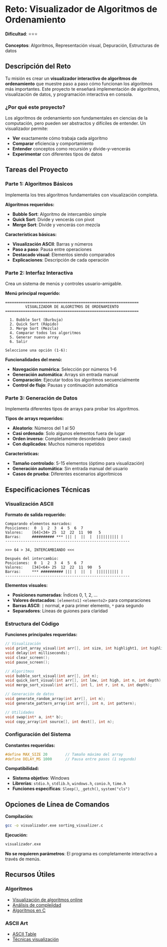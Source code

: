 #  Reto: Visualizador de Algoritmos de Ordenamiento

**Dificultad**: ⭐⭐⭐  

**Conceptos**: Algoritmos, Representación visual, Depuración, Estructuras de datos  

##  Descripción del Reto

Tu misión es crear un **visualizador interactivo de algoritmos de ordenamiento** que muestre paso a paso cómo funcionan los algoritmos más importantes. Este proyecto te enseñará implementación de algoritmos, visualización de datos, y programación interactiva en consola.

###  ¿Por qué este proyecto?

Los algoritmos de ordenamiento son fundamentales en ciencias de la computación, pero pueden ser abstractos y difíciles de entender. Un visualizador permite:
- **Ver** exactamente cómo trabaja cada algoritmo
- **Comparar** eficiencia y comportamiento
- **Entender** conceptos como recursión y divide-y-vencerás
- **Experimentar** con diferentes tipos de datos

##  Tareas del Proyecto

### Parte 1: Algoritmos Básicos
Implementa los tres algoritmos fundamentales con visualización completa.

**Algoritmos requeridos:**
- **Bubble Sort**: Algoritmo de intercambio simple
- **Quick Sort**: Divide y vencerás con pivot
- **Merge Sort**: Divide y vencerás con mezcla

**Características básicas:**
- **Visualización ASCII**: Barras y números
- **Paso a paso**: Pausa entre operaciones
- **Destacado visual**: Elementos siendo comparados
- **Explicaciones**: Descripción de cada operación

### Parte 2: Interfaz Interactiva
Crea un sistema de menús y controles usuario-amigable.

**Menú principal requerido:**
```
============================================================
         VISUALIZADOR DE ALGORITMOS DE ORDENAMIENTO
============================================================

  1. Bubble Sort (Burbuja)
  2. Quick Sort (Rápido)
  3. Merge Sort (Mezcla)
  4. Comparar todos los algoritmos
  5. Generar nuevo array
  6. Salir

Seleccione una opción (1-6):
```

**Funcionalidades del menú:**
- **Navegación numérica**: Selección por números 1-6
- **Generación automática**: Arrays sin entrada manual
- **Comparación**: Ejecutar todos los algoritmos secuencialmente
- **Control de flujo**: Pausas y continuación automática

### Parte 3: Generación de Datos 
Implementa diferentes tipos de arrays para probar los algoritmos.

**Tipos de arrays requeridos:**
- **Aleatorio**: Números del 1 al 50
- **Casi ordenado**: Solo algunos elementos fuera de lugar
- **Orden inverso**: Completamente desordenado (peor caso)  
- **Con duplicados**: Muchos números repetidos

**Características:**
- **Tamaño controlado**: 5-15 elementos (óptimo para visualización)
- **Generación automática**: Sin entrada manual del usuario
- **Casos de prueba**: Diferentes escenarios algorítmicos

##  Especificaciones Técnicas

### Visualización ASCII

**Formato de salida requerido:**
```
Comparando elementos marcados:
Posiciones:  0  1  2  3  4  5  6  7
Valores:    [64]<34> 25  12  22  11  90   5
Barras:     ########## *** ||| |  ||  |  |||||||||| |
--------------------------------------------------------

>>> 64 > 34, INTERCAMBIANDO <<<

Después del intercambio:
Posiciones:  0  1  2  3  4  5  6  7
Valores:    [34]<64> 25  12  22  11  90   5
Barras:     *** ########## ||| |  ||  |  |||||||||| |
--------------------------------------------------------
```

**Elementos visuales:**
- **Posiciones numeradas**: Índices 0, 1, 2, ...
- **Valores destacados**: `[elemento1]` `<elemento2>` para comparaciones
- **Barras ASCII**: `|` normal, `#` para primer elemento, `*` para segundo
- **Separadores**: Líneas de guiones para claridad

### Estructura del Código

**Funciones principales requeridas:**
```c
// Visualización
void print_array_visual(int arr[], int size, int highlight1, int highlight2, const char* operation);
void delay(int milliseconds);
void clear_screen();
void pause_screen();

// Algoritmos
void bubble_sort_visual(int arr[], int n);
void quick_sort_visual(int arr[], int low, int high, int n, int depth);
void merge_sort_visual(int arr[], int l, int r, int n, int depth);

// Generación de datos
void generate_random_array(int arr[], int n);
void generate_pattern_array(int arr[], int n, int pattern);

// Utilidades
void swap(int* a, int* b);
void copy_array(int source[], int dest[], int n);
```

### Configuración del Sistema

**Constantes requeridas:**
```c
#define MAX_SIZE 20        // Tamaño máximo del array
#define DELAY_MS 1000      // Pausa entre pasos (1 segundo)
```

**Compatibilidad:**
- **Sistema objetivo**: Windows
- **Librerías**: `stdio.h`, `stdlib.h`, `windows.h`, `conio.h`, `time.h`
- **Funciones específicas**: `Sleep()`, `_getch()`, `system("cls")`

##  Opciones de Línea de Comandos

**Compilación:**
```bash
gcc -o visualizador.exe sorting_visualizer.c
```

**Ejecución:**
```bash
visualizador.exe
```

**No se requieren parámetros**: El programa es completamente interactivo a través de menús.


##  Recursos Útiles

### Algoritmos
- [Visualización de algoritmos online](https://visualgo.net/en/sorting)
- [Análisis de complejidad](https://www.bigocheatsheet.com/)
- [Algoritmos en C](https://www.geeksforgeeks.org/sorting-algorithms/)
### ASCII Art
- [ASCII Table](https://www.asciitable.com/)
- [Técnicas visualización](https://en.wikipedia.org/wiki/ASCII_art)

